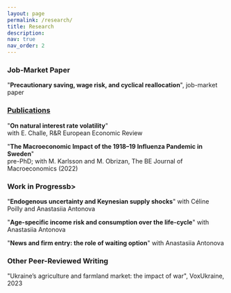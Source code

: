 ```yaml
---
layout: page
permalink: /research/
title: Research
description:
nav: true
nav_order: 2
---
```



<h3>Job-Market Paper</h3> 

"<b>Precautionary saving, wage risk, and cyclical reallocation</b>", job-market paper

<h3><u>Publications</u></h3>
 
"<b>On natural interest rate volatility</b>" <br/>
with E. Challe, R&R European Economic Review

"<b>The Macroeconomic Impact of the 1918–19 Influenza Pandemic in Sweden</b>" <br/>
pre-PhD; with M. Karlsson and M. Obrizan, The BE Journal of Macroeconomics (2022)

<h3><b>Work in Progress</b>b></h3>

"<b>Endogenous uncertainty and Keynesian supply shocks</b>" with Céline Poilly and Anastasiia Antonova

"<b>Age-specific income risk and consumption over the life-cycle</b>" with Anastasiia Antonova

"<b>News and firm entry: the role of waiting option</b>" with Anastasiia Antonova

<h3>Other Peer-Reviewed Writing</h3>

"Ukraine’s agriculture and farmland market: the impact of war", VoxUkraine, 2023 
